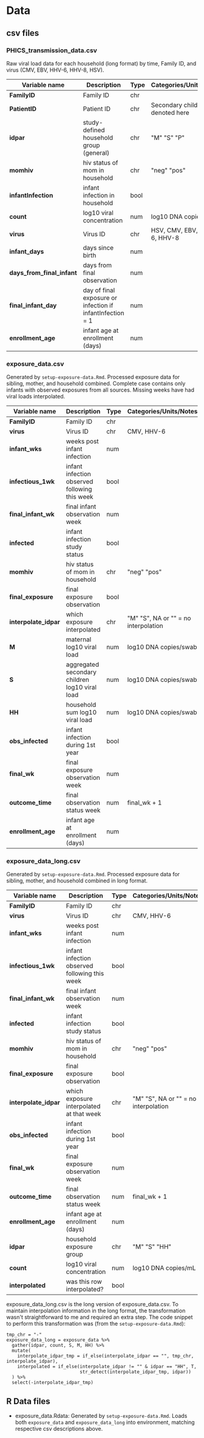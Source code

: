 # Data

## csv files

### PHICS_transmission_data.csv

Raw viral load data for each household (long format) by time, Family ID, and virus (CMV, EBV, HHV-6, HHV-8, HSV).

|**Variable name** | **Description** | **Type** | **Categories/Units/Notes** |
|------------------|-----------------|------------------|-----------------|
|**FamilyID** | Family ID | chr | |
|**PatientID** | Patient ID | chr | Secondary children no. denoted here| 
|**idpar** | study-defined household group (general) | chr | "M" "S" "P"|
|**momhiv** | hiv status of mom in household | chr | "neg" "pos" |
|**infantInfection** | infant infection in household | bool | |
|**count** | log10 viral concentration | num | log10 DNA copies/mL|
|**virus** | Virus ID | chr | HSV, CMV, EBV, HHV-6, HHV-8|
|**infant_days** |days since birth | num ||
|**days_from_final_infant** |days from final observation | num ||
|**final_infant_day** |day of final exposure or infection if infantInfection = 1  | num ||
|**enrollment_age** | infant age at enrollment (days) | num | |

### exposure_data.csv

Generated by `setup-exposure-data.Rmd`. Processed exposure data for sibling, mother, and household combined. Complete case contains only infants with observed exposures from all sources. Missing weeks have had viral loads interpolated.

|**Variable name** | **Description** | **Type** | **Categories/Units/Notes** |
|------------------|-----------------|------------------|-----------------|
|**FamilyID** | Family ID | chr | |
|**virus** | Virus ID | chr | CMV, HHV-6|
|**infant_wks** | weeks post infant infection | num | |
|**infectious_1wk** | infant infection observed following this week | bool | |
|**final_infant_wk** | final infant observation week | num | |
|**infected** | infant infection study status| bool | |
|**momhiv** | hiv status of mom in household | chr | "neg" "pos" |
|**final_exposure** | final exposure observation | bool | |
|**interpolate_idpar** | which exposure interpolated | chr | "M" "S", NA or "" = no interpolation|
|**M** | maternal log10 viral load| num | log10 DNA copies/swab|
|**S** | aggregated secondary children log10 viral load | num |log10 DNA copies/swab |
|**HH** | household sum log10 viral load | num |log10 DNA copies/swab |
|**obs_infected** | infant infection during 1st year| bool | |
|**final_wk** | final exposure observation week | num | |
|**outcome_time** | final observation status week | num | final_wk + 1|
|**enrollment_age** | infant age at enrollment (days) | num | |


### exposure_data_long.csv

Generated by `setup-exposure-data.Rmd`. Processed exposure data for sibling, mother, and household combined in long format. 

|**Variable name** | **Description** | **Type** | **Categories/Units/Notes** |
|------------------|-----------------|------------------|-----------------|
|**FamilyID** | Family ID | chr | |
|**virus** | Virus ID | chr | CMV, HHV-6|
|**infant_wks** | weeks post infant infection | num | |
|**infectious_1wk** | infant infection observed following this week | bool | |
|**final_infant_wk** | final infant observation week | num | |
|**infected** | infant infection study status| bool | |
|**momhiv** | hiv status of mom in household | chr | "neg" "pos" |
|**final_exposure** | final exposure observation | bool | |
|**interpolate_idpar** | which exposure interpolated at that week | chr | "M" "S", NA or "" = no interpolation|
|**obs_infected** | infant infection during 1st year| bool | |
|**final_wk** | final exposure observation week | num | |
|**outcome_time** | final observation status week | num | final_wk + 1|
|**enrollment_age** | infant age at enrollment (days) | num | |
|**idpar** | household exposure group | chr | "M" "S" "HH"|
|**count** | log10 viral concentration | num | log10 DNA copies/mL|
|**interpolated** | was this row interpolated?| bool | |


exposure_data_long.csv is the long version of exposure_data.csv. To maintain interpolation information in the long format, the transformation wasn't straightforward to me and required an extra step. The code snippet to perform this transformation was (from the `setup-exposure-data.Rmd`):
```
tmp_chr = "-"
exposure_data_long = exposure_data %>%
  gather(idpar, count, S, M, HH) %>%
  mutate(
    interpolate_idpar_tmp = if_else(interpolate_idpar == "", tmp_chr, interpolate_idpar),
    interpolated = if_else(interpolate_idpar != "" & idpar == "HH", T,
                           str_detect(interpolate_idpar_tmp, idpar))
  ) %>%
  select(-interpolate_idpar_tmp)
```


## R Data files

- exposure_data.Rdata: Generated by `setup-exposure-data.Rmd`. Loads both `exposure_data` and `exposure_data_long` into environment, matching respective csv descriptions above.


